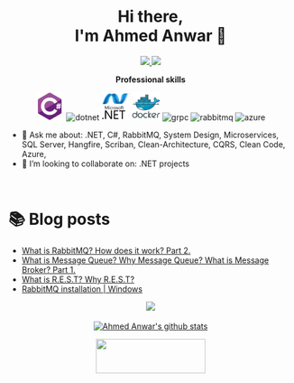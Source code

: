 <h1 align="center">Hi there, </br> I'm Ahmed Anwar 👋 </h1>

<p align="center">
 <a href="https://www.linkedin.com/in/ahmed-anwar-7a71b6152/" target="_blank">
  <img src="https://img.icons8.com/fluent/48/000000/linkedin.png" />
 </a>
 <a href="https://github.com/ahmedanwar100" target="_blank">
  <img src="https://img.icons8.com/fluent/48/000000/github.png" />
 </a>
</p>

<p align="center"> 
 <strong>
  Professional skills
  </strong>
</p>

<p align="center"> 
  <img src="https://raw.githubusercontent.com/devicons/devicon/master/icons/csharp/csharp-original.svg" alt="csharp" width="50" height="50" margin:4px />
 <img src="https://upload.wikimedia.org/wikipedia/commons/e/ee/.NET_Core_Logo.svg" alt="dotnet" width="50" height="50" margin:4px />
  <img src="https://raw.githubusercontent.com/devicons/devicon/master/icons/dot-net/dot-net-original-wordmark.svg" alt="dotnet" width="50" height="50" margin:4px />
  <img src="https://raw.githubusercontent.com/devicons/devicon/master/icons/docker/docker-original-wordmark.svg" alt="docker" width="50" height="50" margin:4px />
  <img src="https://www.vectorlogo.zone/logos/grpcio/grpcio-ar21.svg" alt="grpc" width="60" height="60" margin:4px />
 <img src="https://www.vectorlogo.zone/logos/rabbitmq/rabbitmq-ar21.svg" alt="rabbitmq" width="60" height="60" margin:4px />
 <img src="https://www.vectorlogo.zone/logos/microsoft_azure/microsoft_azure-ar21.svg" alt="azure" width="60" height="60" margin:4px />
</p>

- 💬 Ask me about: .NET, C#, RabbitMQ, System Design, Microservices, SQL Server, Hangfire, Scriban, Clean-Architecture, CQRS, Clean Code, Azure, 
- 👯 I’m looking to collaborate on: .NET projects

</br>

# :books: Blog posts
<!-- BLOG-POST-LIST:START -->
- [What is RabbitMQ? How does it work? Part 2.](https://medium.com/@se.ahmedanwar/what-is-rabbitmq-how-does-it-work-part-2-51d7f5f60e00?source=rss-2e147d218b80------2)
- [What is Message Queue? Why Message Queue? What is Message Broker? Part 1.](https://medium.com/@se.ahmedanwar/what-is-message-queue-why-message-queue-what-is-message-broker-part-1-55f828c1684c?source=rss-2e147d218b80------2)
- [What is R.E.S.T? Why R.E.S.T?](https://medium.com/@se.ahmedanwar/what-is-r-e-s-t-why-r-e-s-t-a77ddb28b874?source=rss-2e147d218b80------2)
- [RabbitMQ installation | Windows](https://medium.com/@se.ahmedanwar/rabbitmq-installation-windows-e2072f60afe9?source=rss-2e147d218b80------2)
<!-- BLOG-POST-LIST:END -->


<p align="center">
 <a href="#" alt="Ahmed Anwar's github stats">
  <img src="https://github-readme-stats.vercel.app/api?username=ahmedanwar100&theme=tokyonight&show_icons=true" />
 </a>
</p>

<p align="center">
 <a href="#" alt="Ahmed Anwar's github stats">
<img align="center" src="https://github-readme-stats.vercel.app/api/top-langs/?username=ahmedanwar100&layout=compact&hide=html&theme=dark" alt="Ahmed Anwar's github stats" />
 </a>
</p>

<p align="center" margin>
 <a href="https://www.buymeacoffee.com/ahmedanwar100" target="_blank">
  <img src="https://cdn.buymeacoffee.com/buttons/v2/default-orange.png" height="61" width="194" />
 </a>
</p>

<br />



<!--
**ahmedanwar100/ahmedanwar100** is a ✨ _special_ ✨ repository because its `README.md` (this file) appears on your GitHub profile.

Here are some ideas to get you started:

- 🔭 I’m currently working on ...
- 🌱 I’m currently learning ...
- 👯 I’m looking to collaborate on ...
- 🤔 I’m looking for help with ...
- 💬 Ask me about ...
- 📫 How to reach me: ...
- 😄 Pronouns: ...
- ⚡ Fun fact: ...
-->

